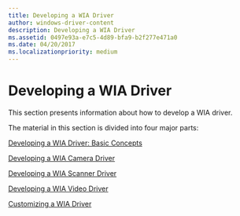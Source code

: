 ```yaml
---
title: Developing a WIA Driver
author: windows-driver-content
description: Developing a WIA Driver
ms.assetid: 0497e93a-e7c5-4d89-bfa9-b2f277e471a0
ms.date: 04/20/2017
ms.localizationpriority: medium
---
```


# Developing a WIA Driver





This section presents information about how to develop a WIA driver.

The material in this section is divided into four major parts:

[Developing a WIA Driver: Basic Concepts](developing-a-wia-driver--basic-concepts.md)

[Developing a WIA Camera Driver](developing-a-wia-camera-driver.md)

[Developing a WIA Scanner Driver](developing-a-wia-scanner-driver.md)

[Developing a WIA Video Driver](developing-a-wia-video-driver.md)

[Customizing a WIA Driver](customizing-a-wia-driver.md)

 

 




